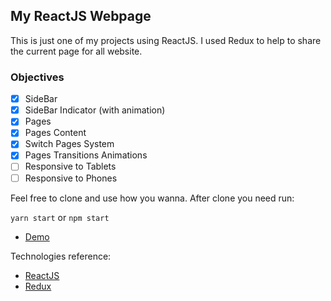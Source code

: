 ## My ReactJS Webpage
This is just one of my projects using ReactJS.
I used Redux to help to share the current page for all website.

### Objectives
- [x] SideBar
- [x] SideBar Indicator (with animation)
- [x] Pages
- [x] Pages Content
- [x] Switch Pages System
- [x] Pages Transitions Animations
- [ ] Responsive to Tablets
- [ ] Responsive to Phones

Feel free to clone and use how you wanna.
After clone you need run:

`yarn start`
or
`npm start`


- [Demo](http://andersondavid.rf.gd/)


Technologies reference:

- [ReactJS](https://reactjs.org)
- [Redux](https://redux.js.org)
